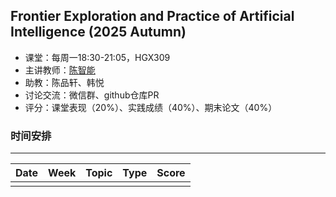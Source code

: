 ## Frontier Exploration and Practice of Artificial Intelligence (2025 Autumn)

- 课堂：每周一18:30-21:05，HGX309
- 主讲教师：[陈智能](https://zhinchenfd.github.io/)
- 助教：陈品轩、韩悦
- 讨论交流：微信群、github仓库PR
- 评分：课堂表现（20%）、实践成绩（40%）、期末论文（40%）


### 时间安排
----------

|  Date  | Week  |                  Topic                   |   Type   | Score |
| :----: | :---: | :--------------------------------------: | :------:  | :---: |
|   |      |           |  |              |


